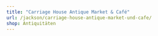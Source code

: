 ```yaml
---
title: "Carriage House Antique Market & Café"
url: /jackson/carriage-house-antique-market-und-cafe/
shop: Antiquitäten
---
```

